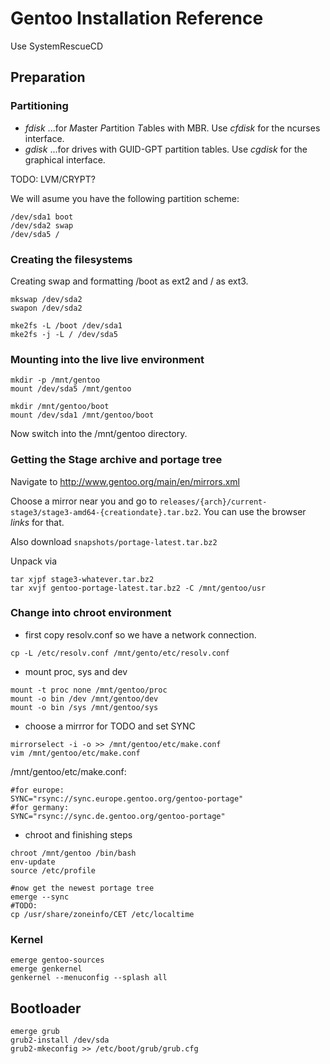 # Gentoo Installation Reference

Use SystemRescueCD

## Preparation

### Partitioning

- *fdisk*
...for *M*aster *P*artition *T*ables with MBR. Use *cfdisk* for the ncurses interface.
- *gdisk*
...for drives with GUID-GPT partition tables. Use *cgdisk* for the graphical interface.

TODO: LVM/CRYPT?

We will asume you have the following partition scheme:
```
/dev/sda1 boot
/dev/sda2 swap
/dev/sda5 /
```

### Creating the filesystems
Creating swap and formatting /boot as ext2 and / as ext3.
```
mkswap /dev/sda2
swapon /dev/sda2

mke2fs -L /boot /dev/sda1
mke2fs -j -L / /dev/sda5
```

### Mounting into the live live environment
```
mkdir -p /mnt/gentoo
mount /dev/sda5 /mnt/gentoo

mkdir /mnt/gentoo/boot
mount /dev/sda1 /mnt/gentoo/boot
```
Now switch into the /mnt/gentoo directory.

### Getting the Stage archive and portage tree

Navigate to http://www.gentoo.org/main/en/mirrors.xml

Choose a mirror near you and go to ```releases/{arch}/current-stage3/stage3-amd64-{creationdate}.tar.bz2```. You can use the browser *links* for that.

Also download ```snapshots/portage-latest.tar.bz2```

Unpack via
```
tar xjpf stage3-whatever.tar.bz2
tar xvjf gentoo-portage-latest.tar.bz2 -C /mnt/gentoo/usr
```

### Change into chroot environment

- first copy resolv.conf so we have a network connection.
```
cp -L /etc/resolv.conf /mnt/gento/etc/resolv.conf
```
- mount proc, sys and dev
```
mount -t proc none /mnt/gentoo/proc
mount -o bin /dev /mnt/gentoo/dev
mount -o bin /sys /mnt/gentoo/sys
```
- choose a mirrror for TODO and set SYNC
```
mirrorselect -i -o >> /mnt/gentoo/etc/make.conf
vim /mnt/gentoo/etc/make.conf
```
/mnt/gentoo/etc/make.conf:
```
#for europe:
SYNC="rsync://sync.europe.gentoo.org/gentoo-portage"
#for germany:
SYNC="rsync://sync.de.gentoo.org/gentoo-portage"
```
- chroot and finishing steps
```
chroot /mnt/gentoo /bin/bash
env-update
source /etc/profile

#now get the newest portage tree
emerge --sync
#TODO:
cp /usr/share/zoneinfo/CET /etc/localtime
```

### Kernel
```
emerge gentoo-sources
emerge genkernel
genkernel --menuconfig --splash all
```
## Bootloader
```
emerge grub
grub2-install /dev/sda
grub2-mkeconfig >> /etc/boot/grub/grub.cfg
```

